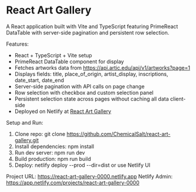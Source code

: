# React Art Gallery

A React application built with Vite and TypeScript featuring PrimeReact DataTable with server-side pagination and persistent row selection.

Features:
- React + TypeScript + Vite setup
- PrimeReact DataTable component for display
- Fetches artworks data from https://api.artic.edu/api/v1/artworks?page=1
- Displays fields: title, place_of_origin, artist_display, inscriptions, date_start, date_end
- Server-side pagination with API calls on page change
- Row selection with checkbox and custom selection panel
- Persistent selection state across pages without caching all data client-side
- Deployed on Netlify at [React Art Gallery](https://react-art-gallery-0000.netlify.app)

Setup and Run:
1. Clone repo: git clone https://github.com/ChemicalSalt/react-art-gallery.git
2. Install dependencies: npm install
3. Run dev server: npm run dev
4. Build production: npm run build
5. Deploy: netlify deploy --prod --dir=dist or use Netlify UI

Project URL: https://react-art-gallery-0000.netlify.app
Netlify Admin: https://app.netlify.com/projects/react-art-gallery-0000
